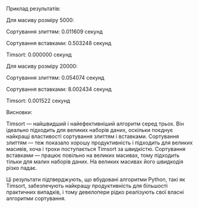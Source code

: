 Приклад результатів:

Для масиву розміру 5000:

Сортування злиттям: 0.011609 секунд

Сортування вставками: 0.503248 секунд

Timsort: 0.000000 секунд

Для масиву розміру 20000:

Сортування злиттям: 0.054074 секунд

Сортування вставками: 8.002434 секунд

Timsort: 0.001522 секунд


Висновки:

Timsort — найшвидший і найефективніший алгоритм серед трьох. Він ідеально підходить для великих наборів даних, оскільки поєднує найкращі властивості сортування злиттям і вставками.
Сортування злиттям — теж показало хорошу продуктивність і підходить для великих масивів, хоча і трохи поступається Timsort за швидкістю.
Сортування вставками — працює повільно на великих масивах, тому підходить тільки для малих наборів даних. На великих масивах його швидкодія різко падає.

Ці результати підтверджують, що вбудовані алгоритми Python, такі як Timsort, забезпечують найкращу продуктивність для більшості практичних випадків, і тому девелопери рідко реалізують свої власні алгоритми сортування.
